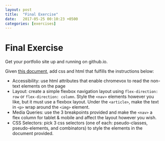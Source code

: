 ```yaml
---
layout: post
title:  "Final Exercise"
date:   2017-05-25 00:10:23 +0500
categories: [exercises]
---
```


# Final Exercise

Get your portfolio site up and running on github.io.

Given [this document](/final/), add css and html that fulfills the instructions below:

- Accessibility: use html attributes that enable chromevox to read the non-text elements on the page
- Layout: create a simple flexbox navigation layout using `flex-direction: row` or `flex-direction: column`. Style the `<nav>` elements however you like, but it must use a flexbox layout. Under the `<article>`, make the text in `<p>` wrap around the `<img>` element.
- Media Queries: use the 3 breakpoints provided and make the `<nav>` a flex column for tablet & mobile and affect the layout however you wish.
- CSS Selectors: pick 3 css selectors (one of each: pseudo-classes, pseudo-elements, and combinators) to style the elements in the document provided.
